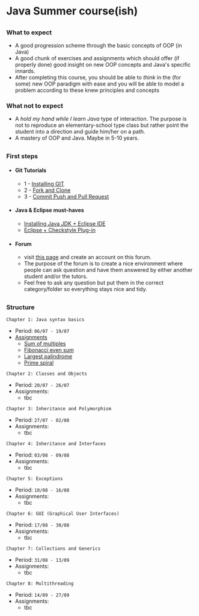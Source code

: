 # Java Summer course(ish)

##


### What to expect
- A good progression scheme through the basic concepts of OOP (in Java)
- A good chunk of exercises and assignments which should offer (if properly done) good insight on new OOP concepts and Java's specific innards.
- After completing this course, you should be able to *think* in the (for some) new OOP paradigm with ease and you will be able to model a problem according to these knew principles and concepts


### What not to expect
- A *hold my hand while I learn Java* type of interaction. The purpose is not to reproduce an elementary-school type class but rather point the student into a direction and guide him/her on a path.
- A mastery of OOP and Java. Maybe in 5-10 years.

##


### First steps

- #### Git Tutorials
    * 1 - [Installing GIT](https://www.youtube.com/watch?v=4ZNYfbXnpXQ&list=PLxDrAnoepRN2OXJ4boGqPF0LIADjWGqe7&index=1)
    * 2 - [Fork and Clone](https://www.youtube.com/watch?v=mJQAfbARvMI&index=2&list=PLxDrAnoepRN2OXJ4boGqPF0LIADjWGqe7)
    * 3 - [Commit Push and Pull Request](https://www.youtube.com/watch?v=nPq0yClIDhM&index=3&list=PLxDrAnoepRN2OXJ4boGqPF0LIADjWGqe7)
   
- #### Java & Eclipse must-haves
    * [Installing Java JDK + Eclipse IDE](https://www.youtube.com/watch?v=CPGKMDvCUN4)
    * [Eclipse + Checkstyle Plug-in](https://www.youtube.com/watch?v=xPYOwSmmRrQ)

- #### Forum
    * visit [this page](http://summerjava.boards.net/) and create an account on this forum.
    * The purpose of the forum is to create a nice environment where people can ask question and have them answered by either another student and/or the tutors. 
    * Feel free to ask any question but put them in the correct category/folder so everything stays nice and tidy.


##

### Structure
```
Chapter 1: Java syntax basics
```
* Period: `06/07 - 19/07`
* [Assignments](https://github.com/JavaSummer/JavaMainRepo/tree/master/Content/Chapter%201%20-%20Basics/Assignments)
	- [Sum of multiples](https://github.com/JavaSummer/JavaMainRepo/blob/master/Content/Chapter%201%20-%20Basics/Assignments/Assignment%201%20-%20Sum%20of%20multiples.docx)
	- [Fibonacci even sum](https://github.com/JavaSummer/JavaMainRepo/blob/master/Content/Chapter%201%20-%20Basics/Assignments/Assignment%202%20-%20Fibonacci%20even%20sum.docx)
	- [Largest palindrome](https://github.com/JavaSummer/JavaMainRepo/blob/master/Content/Chapter%201%20-%20Basics/Assignments/Assignment%203%20-%20Largest%20palindrome.docx)
	- [Prime spiral](https://github.com/JavaSummer/JavaMainRepo/blob/master/Content/Chapter%201%20-%20Basics/Assignments/Assignment%204%20(optional)%20-%20Prime%20spiral.docx)
    
```
Chapter 2: Classes and Objects
```
* Period: `20/07 - 26/07`
* Assignments:
    - tbc

```
Chapter 3: Inheritance and Polymorphism
```
* Period: `27/07 - 02/08`
* Assignments:
    - tbc

```
Chapter 4: Inheritance and Interfaces
```
* Period: `03/08 - 09/08`
* Assignments:
    - tbc

```
Chapter 5: Exceptions
```
* Period: `10/08 - 16/08`
* Assignments:
    - tbc

```
Chapter 6: GUI (Graphical User Interfaces)
```
* Period: `17/08 - 30/08`
* Assignments:
    - tbc

```
Chapter 7: Collections and Generics
```
* Period: `31/08 - 13/09`
* Assignments:
    - tbc

```
Chapter 8: Multithreading
```
* Period: `14/09 - 27/09`
* Assignments:
    - tbc

##



